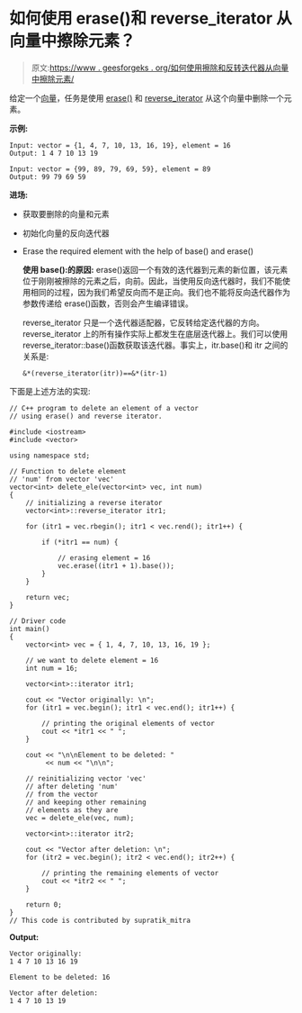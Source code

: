 # 如何使用 erase()和 reverse_iterator 从向量中擦除元素？

> 原文:[https://www . geesforgeks . org/如何使用擦除和反转迭代器从向量中擦除元素/](https://www.geeksforgeeks.org/how-to-erase-an-element-from-a-vector-using-erase-and-reverse_iterator/)

给定一个[向量](https://www.geeksforgeeks.org/vector-in-cpp-stl/)，任务是使用 [erase()](https://www.geeksforgeeks.org/vector-erase-and-clear-in-cpp/) 和 [reverse_iterator](https://www.geeksforgeeks.org/vector-rbegin-and-rend-function-in-c-stl/) 从这个向量中删除一个元素。

**示例:**

```
Input: vector = {1, 4, 7, 10, 13, 16, 19}, element = 16
Output: 1 4 7 10 13 19

Input: vector = {99, 89, 79, 69, 59}, element = 89
Output: 99 79 69 59

```

**进场:**

*   获取要删除的向量和元素
*   初始化向量的反向迭代器
*   Erase the required element with the help of base() and erase()

    **使用 base():的原因:** erase()返回一个有效的迭代器到元素的新位置，该元素位于刚刚被擦除的元素之后，向前。因此，当使用反向迭代器时，我们不能使用相同的过程，因为我们希望反向而不是正向。我们也不能将反向迭代器作为参数传递给 erase()函数，否则会产生编译错误。

    reverse_iterator 只是一个迭代器适配器，它反转给定迭代器的方向。reverse_iterator 上的所有操作实际上都发生在底层迭代器上。我们可以使用 reverse_iterator::base()函数获取该迭代器。事实上，itr.base()和 itr 之间的关系是:

    ```
    &*(reverse_iterator(itr))==&*(itr-1)
    ```

下面是上述方法的实现:

```
// C++ program to delete an element of a vector
// using erase() and reverse iterator.

#include <iostream>
#include <vector>

using namespace std;

// Function to delete element
// 'num' from vector 'vec'
vector<int> delete_ele(vector<int> vec, int num)
{
    // initializing a reverse iterator
    vector<int>::reverse_iterator itr1;

    for (itr1 = vec.rbegin(); itr1 < vec.rend(); itr1++) {

        if (*itr1 == num) {

            // erasing element = 16
            vec.erase((itr1 + 1).base());
        }
    }

    return vec;
}

// Driver code
int main()
{
    vector<int> vec = { 1, 4, 7, 10, 13, 16, 19 };

    // we want to delete element = 16
    int num = 16;

    vector<int>::iterator itr1;

    cout << "Vector originally: \n";
    for (itr1 = vec.begin(); itr1 < vec.end(); itr1++) {

        // printing the original elements of vector
        cout << *itr1 << " ";
    }

    cout << "\n\nElement to be deleted: "
         << num << "\n\n";

    // reinitializing vector 'vec'
    // after deleting 'num'
    // from the vector
    // and keeping other remaining
    // elements as they are
    vec = delete_ele(vec, num);

    vector<int>::iterator itr2;

    cout << "Vector after deletion: \n";
    for (itr2 = vec.begin(); itr2 < vec.end(); itr2++) {

        // printing the remaining elements of vector
        cout << *itr2 << " ";
    }

    return 0;
}
// This code is contributed by supratik_mitra
```

**Output:**

```
Vector originally: 
1 4 7 10 13 16 19 

Element to be deleted: 16

Vector after deletion: 
1 4 7 10 13 19

```